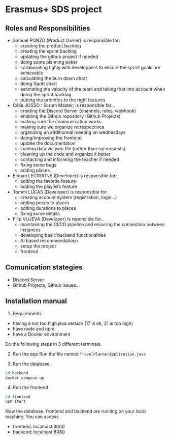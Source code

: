 # Erasmus+ SDS project

## Roles and Responsibilities

- Samuel PONZO (Product Owner) is responsible for:
  - creating the product backlog
  - creating the sprint backlog
  - updating the github project if needed
  - doing some planning poker
  - collaborating tighly with developpers to ensure the sprint goals are achievable
  - calculating the burn down chart
  - doing Gantt chart
  - estimating the velocity of the team and taking that into account when doing the sprint backlog
  - putting the priorities to the right features
- Célia JOSSO : Scrum Master; is responsible for...
  - creating the Discord Server (channels, roles, webhook)
  - enabling the Github repository (Github Projects)
  - making sure the communication works
  - making sure we organize retrospectives
  - organizing an additionnal meeting on wednesdays
  - doing/improving the frontend
  - update the documentation
  - loading data via json file (rather than sql requests)
  - cleaning up the code and organize it better
  - contacting and informing the teacher if needed
  - fixing some bugs
  - adding places
- Elouan LECORGNE (Developer) is responsible for:
  - adding the favorite feature
  - adding the playlists feature
- Tommi LUCAS (Developer) is responsible for:
  - creating account system (registration, login...)
  - adding prices to places
  - adding durations to places
  - fixing some details
- Filip VUJEVA (Developer) is reponsible for...
  - maintaining the CI/CD pipeline and ensuring the connection between instances
  - developing basic backend functionalities
  - AI based recommendatiosn
  - setup the project
  - frontend

## Comunication stategies

- Discord Server
- Github Projects, Github issues...

## Installation manual
1. Requirements
  -   having a not too high java version (17 is ok, 21 is too high) 
  -   have node and npm
  -   have a Docker environment

Do the following steps in 3 different terminals.

2. Run the app
Run the file named `TravelPlannerApplication.java`

3. Run the database
```bash
cd backend
docker compose up
```
4. Run the frontend
```bash
cd frontend
npm start
```

Now the database, frontend and backend are running on your local machine. You can access 
- frontend: localhost:3000
- backend: localhost:8080
